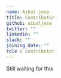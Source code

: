 ```yaml
---
name: Aibal jose
title: Contributor
github: aibaljose
twitter: ""
linkedin: ""
slack: ""
joining_date: ""
role : contributor
---
```


Still waiting for this
